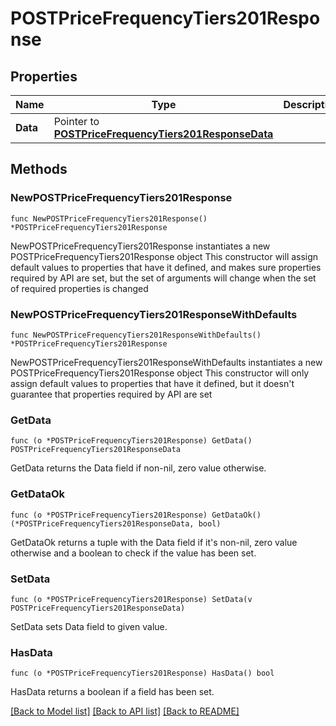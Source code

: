 # POSTPriceFrequencyTiers201Response

## Properties

Name | Type | Description | Notes
------------ | ------------- | ------------- | -------------
**Data** | Pointer to [**POSTPriceFrequencyTiers201ResponseData**](POSTPriceFrequencyTiers201ResponseData.md) |  | [optional] 

## Methods

### NewPOSTPriceFrequencyTiers201Response

`func NewPOSTPriceFrequencyTiers201Response() *POSTPriceFrequencyTiers201Response`

NewPOSTPriceFrequencyTiers201Response instantiates a new POSTPriceFrequencyTiers201Response object
This constructor will assign default values to properties that have it defined,
and makes sure properties required by API are set, but the set of arguments
will change when the set of required properties is changed

### NewPOSTPriceFrequencyTiers201ResponseWithDefaults

`func NewPOSTPriceFrequencyTiers201ResponseWithDefaults() *POSTPriceFrequencyTiers201Response`

NewPOSTPriceFrequencyTiers201ResponseWithDefaults instantiates a new POSTPriceFrequencyTiers201Response object
This constructor will only assign default values to properties that have it defined,
but it doesn't guarantee that properties required by API are set

### GetData

`func (o *POSTPriceFrequencyTiers201Response) GetData() POSTPriceFrequencyTiers201ResponseData`

GetData returns the Data field if non-nil, zero value otherwise.

### GetDataOk

`func (o *POSTPriceFrequencyTiers201Response) GetDataOk() (*POSTPriceFrequencyTiers201ResponseData, bool)`

GetDataOk returns a tuple with the Data field if it's non-nil, zero value otherwise
and a boolean to check if the value has been set.

### SetData

`func (o *POSTPriceFrequencyTiers201Response) SetData(v POSTPriceFrequencyTiers201ResponseData)`

SetData sets Data field to given value.

### HasData

`func (o *POSTPriceFrequencyTiers201Response) HasData() bool`

HasData returns a boolean if a field has been set.


[[Back to Model list]](../README.md#documentation-for-models) [[Back to API list]](../README.md#documentation-for-api-endpoints) [[Back to README]](../README.md)


